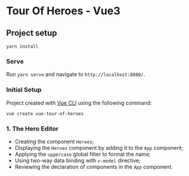 # Tour Of Heroes - Vue3

## Project setup
```
yarn install
```

### Serve
Run `yarn serve` and navigate to `http://localhost:8080/`.

### Initial Setup
Project created with [Vue CLI](https://cli.vuejs.org/) using the following command:
```
vue create vue-tour-of-heroes
```

### 1. The Hero Editor
* Creating the component `Heroes`;
* Displaying the `Heroes` component by adding it to the `App` component;
* Applying the `uppercase` global filter to format the name;
* Using two-way data binding with `v-model` directive;
* Reviewing the declaration of components in the `App` component.
